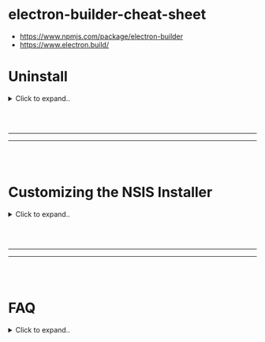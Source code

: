 # electron-builder-cheat-sheet

- https://www.npmjs.com/package/electron-builder
- https://www.electron.build/





# Uninstall

<details><summary>Click to expand..</summary>

## Silent

### Powershell
```
Start-Process "Uninstall test.exe" -ArgumentList "/S" -Wait
```



</details>



















<br><br>
________
________
<br><br>




# Customizing the NSIS Installer

<details><summary>Click to expand..</summary>

## Custom NSIS Scripts (`installer.nsh`)

When using `electron-builder` with the NSIS target (`"target": ["nsis"]` in `package.json`) for creating Windows installers (`.exe`), you can customize the installation process beyond the default behavior by providing a custom NSIS include script.

**Integration:**

1.  **Create the script file:** Typically named `installer.nsh`. While the standard location is a `build/` directory at the project root, in this specific project, it's located at `src/renderer/assets/build/installer.nsh`.
2.  **Link in `package.json`:** Tell `electron-builder` where to find this script using the `include` option within the `build.nsis` configuration:
    ```json
    "build": {
      // ... other options
      "nsis": {
        // ... other nsis options
        "include": "src/renderer/assets/build/installer.nsh" 
      }
    }
    ```

**Common Use Case: Running Code During Installation/Uninstallation**

NSIS scripts allow defining specific "macros" that run at different stages. Common ones used with `electron-builder` are:

*   `!macro customInstall`: Executes custom commands *after* the main application files have been installed.
*   `!macro customUninstall`: Executes custom commands *before* the uninstaller removes files.
*   `!macro preInit`: Executes *before* the installer UI shows up or installation begins (Use with caution, as it can interfere with standard installer behavior).

## Debugging NSIS Scripts (`installer.nsh`)

Standard JavaScript debugging tools (`console.log`, debuggers) **do not work** for NSIS scripts, as they run in the installer environment *before* your Electron app starts.

**Using `MessageBox`:**

The primary way to debug NSIS scripts and inspect variable values is by using the `MessageBox` command. It displays a pop-up window during the installation process.

**Syntax:**

```nsh
MessageBox <Type> "<Your Text Message>"
; Example showing a variable's value:
MessageBox MB_OK "The installation directory is: $INSTDIR"
```

*   `MB_OK` is a common type, showing a simple box with an "OK" button. Other types exist (e.g., `MB_YESNO`, `MB_ICONINFORMATION`).
*   Use NSIS variable syntax (`$VARIABLE` or `${VARIABLE}`) within the quoted string to display their runtime values.
*   Remember to use `\\` if you need to display a literal backslash within the message string itself.

**Example Debugging Snippet:**

```nsh
!macro customInstall
    # Check variable values before using them
    MessageBox MB_OK "INSTDIR = $INSTDIR"
    MessageBox MB_OK "APP_EXECUTABLE_FILENAME = ${APP_EXECUTABLE_FILENAME}"
    MessageBox MB_OK "Attempting to pin: $INSTDIR\\${APP_EXECUTABLE_FILENAME}" # Note \\ for display

    # The actual command
    ${StdUtils.InvokeShellVerb} $0 "$INSTDIR" "${APP_EXECUTABLE_FILENAME}" ${StdUtils.Const.ShellVerb.PinToTaskbar}

    MessageBox MB_OK "Pin command executed." # Confirm execution reached this point
!macroend
```

---

## Common NSIS Variables/Constants (Relevant for `electron-builder`)

These variables are typically available within your `installer.nsh` script when run via `electron-builder`.

| Variable/Constant             | Description                                                                                                | Example Value (Typical)                |
| :---------------------------- | :--------------------------------------------------------------------------------------------------------- | :------------------------------------- |
| `$INSTDIR`                    | The installation directory chosen by the user or set by the installer.                                     | `C:\Users\User\AppData\Local\Programs\MyApp` or `C:\Program Files\MyApp` |
| `${APP_EXECUTABLE_FILENAME}`  | The filename of the main application executable.                                                           | `MyApp.exe`                            |
| `${PRODUCT_FILENAME}`         | The product name, often sanitized for use in filenames (might be same as `APP_EXECUTABLE_FILENAME` without `.exe`). | `MyApp`                                |
| `${PRODUCT_NAME}`             | The application name as defined in `package.json` (`productName` or `name`).                               | `My Application`                       |
| `$PROGRAMFILES` / `$PROGRAMFILES64` | The path to the Program Files directory (use `$PROGRAMFILES64` explicitly for 64-bit).                     | `C:\Program Files`                     |
| `$APPDATA`                    | The current user's Application Data directory (`%APPDATA%`).                                               | `C:\Users\User\AppData\Roaming`        |
| `$LOCALAPPDATA`               | The current user's local, non-roaming Application Data directory (`%LOCALAPPDATA%`).                         | `C:\Users\User\AppData\Local`          |
| `$DESKTOP`                    | The path to the current user's Desktop directory.                                                          | `C:\Users\User\Desktop`                |
| `$SMPROGRAMS`                 | The path to the current user's Start Menu Programs directory.                                              | `C:\Users\User\AppData\Roaming\Microsoft\Windows\Start Menu\Programs` |
| `$STARTMENU`                  | The path to the current user's Start Menu directory.                                                       | `C:\Users\User\AppData\Roaming\Microsoft\Windows\Start Menu` |
| `$SYSDIR`                     | The Windows System directory (System32).                                                                   | `C:\Windows\System32`                  |
| `$WINDIR`                     | The Windows directory.                                                                                     | `C:\Windows`                           |
| `${INSTALL_REGISTRY_KEY}`     | The registry key used by the installer (defined by `electron-builder`, e.g., `Software\Microsoft\Windows\CurrentVersion\Uninstall\{appId}`). | `Software\...\...\{guid}`              |

*Note: Some paths might differ based on Windows version, language, and user configuration.*

</details>










<br><br>
________
________
<br><br>

# FAQ

<details><summary>Click to expand..</summary>

# Installation

## Can not close application error while installe
- Manchmal erhält man diesen **Error** mitten in der **Installation**. Da steht dann, dass die **Applikation** nicht geschlossen werden kann, und man kann auf **Wiederholen** klicken. Wenn man dann auf **Wiederholen** klickt, sollte das das **Problem** lösen, und danach ist bei erneuter Installation das Problem weg. Schwer zu sagen, was die **Ursache** dahinter ist. Ein **Neustart** hilft tatsächlich auch nicht, aber auf **Wiederholen** klicken hilft.
    
</details>


